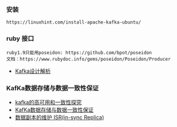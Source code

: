 ### 安装
```
https://linuxhint.com/install-apache-kafka-ubuntu/
```

### ruby 接口
```
ruby1.9只能用poseidon: https://github.com/bpot/poseidon
文档：https://www.rubydoc.info/gems/poseidon/Poseidon/Producer

```


* [Kafka设计解析](http://www.jasongj.com/2015/03/10/KafkaColumn1/)

### KafKa数据存储与数据一致性保证
* [kafka的高可用和一致性探究](https://yq.aliyun.com/articles/64703)
* [KafKa数据存储与数据一致性保证](https://blog.csdn.net/bluetjs/article/details/52986652)
* [数据副本的维护 ISR(in-sync Replica)](https://blog.csdn.net/qq_37502106/article/details/80271800)